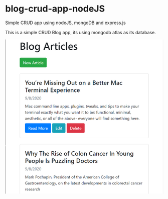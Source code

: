 # blog-crud-app-nodeJS
Simple CRUD app using nodeJS, mongoDB and express.js

This is a simple CRUD Blog app, its using mongodb atlas as its database.

![](images/captureb1.png)
